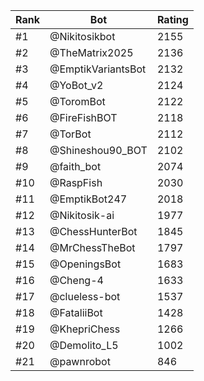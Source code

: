 Rank|Bot|Rating
---|---|---
#1|@Nikitosikbot|2155
#2|@TheMatrix2025|2136
#3|@EmptikVariantsBot|2132
#4|@YoBot_v2|2124
#5|@ToromBot|2122
#6|@FireFishBOT|2118
#7|@TorBot|2112
#8|@Shineshou90_BOT|2102
#9|@faith_bot|2074
#10|@RaspFish|2030
#11|@EmptikBot247|2018
#12|@Nikitosik-ai|1977
#13|@ChessHunterBot|1845
#14|@MrChessTheBot|1797
#15|@OpeningsBot|1683
#16|@Cheng-4|1633
#17|@clueless-bot|1537
#18|@FataliiBot|1428
#19|@KhepriChess|1266
#20|@Demolito_L5|1002
#21|@pawnrobot|846
